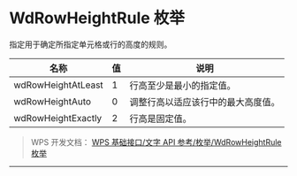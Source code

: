 # WdRowHeightRule 枚举

指定用于确定所指定单元格或行的高度的规则。

| 名称               | 值  | 说明                               |
|--------------------|-----|------------------------------------|
| wdRowHeightAtLeast | 1   | 行高至少是最小的指定值。           |
| wdRowHeightAuto    | 0   | 调整行高以适应该行中的最大高度值。 |
| wdRowHeightExactly | 2   | 行高是固定值。                     |

> WPS 开发文档： [WPS 基础接口/文字 API 参考/枚举/WdRowHeightRule 枚举](https://qn.cache.wpscdn.cn/encs/doc/office_v19/topics/WPS%20%E5%9F%BA%E7%A1%80%E6%8E%A5%E5%8F%A3/%E6%96%87%E5%AD%97%20API%20%E5%8F%82%E8%80%83/%E6%9E%9A%E4%B8%BE/WdRowHeightRule%20%E6%9E%9A%E4%B8%BE.html)

------------------------------------------------------------------------
